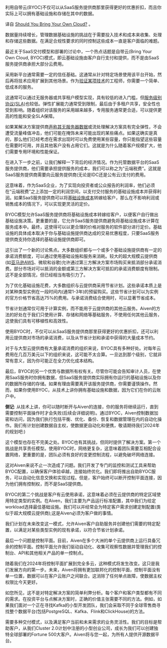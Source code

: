 <!--
# 你应该自带云吗？
https://cdn.thenewstack.io/media/2023/10/2f6d174c-cloud-1024x683.jpg
 -->

利用自带云(BYOC)不仅可以从SaaS服务提供商那里获得更好的优惠折扣，而且你实际上可以拥有基础设施和存储在其中的数据。

译自 [Should You Bring Your Own Cloud?](https://thenewstack.io/should-you-bring-your-own-cloud/) 。

数据量持续增长，管理数据基础设施的挑战在于需要投入技术和成本来收集、处理和存储这些数据。在满足合规性要求的同时控制这些成本一直是客户面临的难题。

最近关于SaaS交付模型和部署的讨论中，一个热点话题是自带云(Bring Your Own Cloud, BYOC)模式，即云基础设施由客户自行支付和提供，而不是由SaaS服务提供商承担大部分云费用。

采用新平台通常需要一定的信任基础。这通常从针对特定场景使用该平台开始，然后再将技术应用扩展到其他场景。作为[验证某项技术](https://thenewstack.io/cloud-native/why-you-should-start-testing-in-the-cloud-native-way/)的工程师，你需要一个简单、低成本的服务。

这通常可以通过无服务器或共享租户模型实现，具有较低的进入门槛，但[服务级别协议(SLA)](https://thenewstack.io/demystifying-service-level-objectives-for-you-and-me/)也较低。弹性扩展能力通常受到限制，最后由于多租户共享，安全性也受到影响。随着组织对该服务的采用越来越多，专用服务通常更合适，可以提供更高的性能和安全SLA保障。

如果某解决方案提供商[声称其无服务器数据](https://thenewstack.io/serverless/)或流处理解决方案具有完全弹性，不会遭受流量峰值冲击，他们可能在掩饰未来可能出现的某些痛点。如果这确实是真的，那么他们已经考虑在需求出现时可以免费使用某些容量，你只能指望这些容量在需要时可用，并且其他客户没有占用它们。这就是为什么随着客户规模扩大，他们需要专用环境和性能保证。

在进入下一步之前，让我们解释一下背后的经济情况。作为托管数据平台的SaaS服务提供商，他们需要承担提供服务的成本，我们可以称之为“云端税费”。这就是SaaS服务提供商需要向云服务提供商(无论是IDC还是公有云)支付的费用。

这意味着，作为SaaS企业，为了实现向投资者或公众报告的利润率，他们必须在“云端税费”之上添加一定的利润空间，以支付交付服务的基础设施成本并获得利润。如果SaaS服务提供商可以将[基础设施成本](https://thenewstack.io/finops-the-why-what-and-how/)转嫁给客户，那么在不影响利润或销售成本的情况下，可以实现更灵活的定价。

BYOC模型允许SaaS服务提供商将基础设施成本转嫁给客户，以便客户自行做出基础设施决策。更重要的是，它允许SaaS服务提供商避免将基础设施成本计算在服务成本中。最终，这使得可以以更合理的价格对服务的软件部分进行定价。基础设施的具体成本取决于你与基础设施提供商达成的交易优惠程度，只要SaaS服务提供商支持你选择的基础设施提供商即可。

这引出了一个新的讨论焦点。大多数组织都与一个或多个基础设施提供商有一定的承诺消费额度，可以通过使用基础设施和服务来消耗。较大的超大规模云提供商(如[亚马逊AWS](https://aws.amazon.com/?utm_content=inline-mention)、微软和谷歌)允许通过第三方解决方案市场购买来抵消部分承诺消费。部分市场对可以抵消的金额或第三方解决方案可抵扣的承诺消费额度有限制。这不是全部情况，但已经相当有吸引力了。

为了优化基础设施花费，大多数组织与云提供商采用节省计划。这些承诺本质上是对某种类型实例在一段时间内(通常1-3年)的预留购买。这些节省计划可以为实例的官方价格节省高达75%的费用。与承诺消费结合使用时，可以显著节省成本。

节省计划通常仅可用于计算实例，而不能用于云提供商的其他云服务。Aiven的方法的好处在于我们只使用计算、存储和网络等基础服务，不使用任何其他云服务，这使我们具有可移植性和高效性。

使用BYOC时，不仅可以从SaaS服务提供商那里获得更好的优惠折扣，还可以利用云提供商对市场的承诺消费，以及从节省计划和承诺中获得的大量成本节约。

对于与大型云提供商有大量承诺消费的组织来说，BYOC具有多种好处。对每年云费用在几百万美元以下的组织来说，这可能不太合算。一旦达到那个级别，它就非常有意义，因为你可能正在全力优化成本结构。

最后，BYOC的另一个优势与数据所有权有关。尽管你可能会告知审计人员，在使用SaaS服务时你拥有数据，但SaaS服务提供商实际拥有你运行的基础设施以及你的数据所存储的存储。如果有理由需要离开该服务提供商，你需要谨慎操作。然而，如果你使用BYOC，从技术上讲你拥有基础设施和数据，因为它们在你的云账户中。

**侧记**: 从技术上讲，你可以随时断开与Aiven的连接，你的服务将继续运行，直到需要控制平面操作时才会失败(后续会详细说明)。通过BYOC，Aiven控制数据加密和访问，因为我们执行包括平衡、优化、备份、恢复和数据管理在内的自动化操作。我们有计划创建数据自主权，使数据更自动化和便携，敬请期待我们2024年的规划吧:)

这个模型也存在不完美之处。BYOC也有其挑战，但同时提供了解决方案。第一个挑战是共享责任模型。使用BYOC时，网络更复杂，这意味着团队需要互相配合设置网络，更重要的是，团队必须有良好的变更控制流程，以避免破坏网络连接。

这对Aiven来说不止一次造成了问题。我们开发了专门的监控和测试工具来帮助BYOC配置，以确保客户体验卓越，连接始终优化。我们即将推出自助BYOC服务，可以自动化信息交换和实现过程。但是，客户始终可以断开控制平面连接，因为他们拥有控制权，而不是SaaS提供商。

BYOC的第二个挑战是客户有云使用承诺，这意味着必须在云提供商的特定区域使用特定类型的实例。在Aiven，我们主要为产品运行标准配置，其中我们为给定workload选择最佳基础设施。我们可以并经常会为特定客户需求创建定制配置(类似于超大规模云提供商);这是Aiven必须为客户做的事情。

我们计划在未来改变这一模式，允许Aiven客户自助服务并创建他们需要的特定配置，以满足对某些类型实例的现有承诺，以符合节省计划承诺。

最后一个问题是控制平面。目前，Aiven在多个大洲的单个云提供商上运行具备冗余的控制平面。控制平面允许我们驱动自动化、收集可观察性数据并管理我们的控制台、API和其他相关产品的单一控制点。

随着我们在2024年将控制平面扩展到完全多云，这种模式将发生改变。这只是我们发展方向的第一步。未来，Aiven将拥有更加联邦化的控制平面，控制平面没有单一位置，数据可以在客户云账户之间联合。这消除了任何单点故障，使数据主权权限比今天更好。

如您所见，这不是对特定解决方案的简单利弊分析。每个客户和客户类型都有不同的需求。在投资平台与点解决方案时，正确的价值主张需要不同的方法。例如，如果我们面对一个正在寻找Kafka的小型开发团队，我们会采取不同于全球零售商寻找整个数据平台(包括PostgreSQL、Kafka、Flink和ClickHouse)的方法。

需要多种交付模式，以及满足客户当前和未来需求的业务灵活性。我们的目标是帮助客户，从我们Cluster 2.0计划中注册的小型创业公司，成长为我们可以创建独特全球部署的Fortune 500大客户。Aiven将与您一起，为所有人提供开源数据平台。
